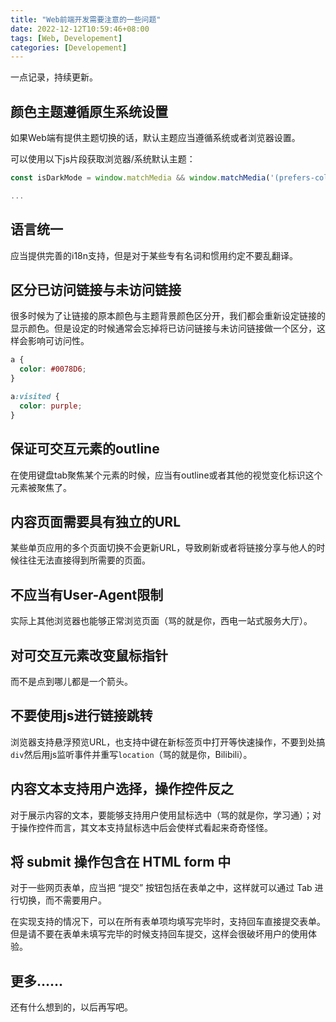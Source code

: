 ```yaml
---
title: "Web前端开发需要注意的一些问题"
date: 2022-12-12T10:59:46+08:00
tags: [Web, Developement]
categories: [Developement]
---
```


一点记录，持续更新。

## 颜色主题遵循原生系统设置

如果Web端有提供主题切换的话，默认主题应当遵循系统或者浏览器设置。

可以使用以下js片段获取浏览器/系统默认主题：

```js
const isDarkMode = window.matchMedia && window.matchMedia('(prefers-color-scheme: dark)').matches;

...
```

## 语言统一

应当提供完善的i18n支持，但是对于某些专有名词和惯用约定不要乱翻译。

## 区分已访问链接与未访问链接

很多时候为了让链接的原本颜色与主题背景颜色区分开，我们都会重新设定链接的显示颜色。但是设定的时候通常会忘掉将已访问链接与未访问链接做一个区分，这样会影响可访问性。

```css
a {
  color: #0078D6;
}

a:visited {
  color: purple;
}
```

## 保证可交互元素的outline

在使用键盘tab聚焦某个元素的时候，应当有outline或者其他的视觉变化标识这个元素被聚焦了。

## 内容页面需要具有独立的URL

某些单页应用的多个页面切换不会更新URL，导致刷新或者将链接分享与他人的时候往往无法直接得到所需要的页面。

## 不应当有User-Agent限制

实际上其他浏览器也能够正常浏览页面（骂的就是你，西电一站式服务大厅）。

## 对可交互元素改变鼠标指针

而不是点到哪儿都是一个箭头。

## 不要使用js进行链接跳转

浏览器支持悬浮预览URL，也支持中键在新标签页中打开等快速操作，不要到处搞`div`然后用js监听事件并重写`location`（骂的就是你，Bilibili）。

## 内容文本支持用户选择，操作控件反之

对于展示内容的文本，要能够支持用户使用鼠标选中（骂的就是你，学习通）；对于操作控件而言，其文本支持鼠标选中后会使样式看起来奇奇怪怪。

## 将 submit 操作包含在 HTML form 中

对于一些网页表单，应当把 “提交” 按钮包括在表单之中，这样就可以通过 Tab 进行切换，而不需要用户。

在实现支持的情况下，可以在所有表单项均填写完毕时，支持回车直接提交表单。但是请不要在表单未填写完毕的时候支持回车提交，这样会很破坏用户的使用体验。

## 更多……

还有什么想到的，以后再写吧。

